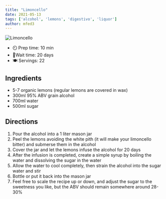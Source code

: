 ```yaml
---
title: "Limoncello"
date: 2021-05-13
tags: ['alcohol', 'lemons', 'digestivo', 'liquor']
author: mfed3
---
```


![Limoncello](/pix/limoncello.webp)

- ⏲️ Prep time: 10 min
- 🍳Wait time: 20 days
- 🍽️ Servings: 22

## Ingredients

- 5-7 organic lemons (regular lemons are covered in wax)
- 300ml 95% ABV grain alcohol
- 700ml water
- 500ml sugar

## Directions

1. Pour the alcohol into a 1 liter mason jar
2. Peel the lemons avoiding the white pith (it will make your limoncello bitter) and submerse them in the alcohol
3. Cover the jar and let the lemons infuse the alcohol for 20 days
4. After the infusion is completed, create a simple syrup by boiling the water and dissolving the sugar in the water
5. Allow the water to cool completely, then strain the alcohol into the sugar water and stir
6. Bottle or put it back into the mason jar
7. Feel free to scale the recipe up or down, and adjust the sugar to the sweetness you like, but the ABV should remain
   somewhere around 28-30%
